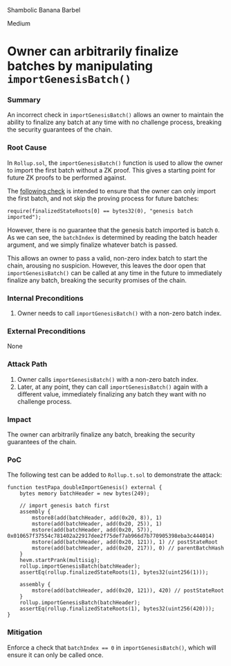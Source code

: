 Shambolic Banana Barbel

Medium

# Owner can arbitrarily finalize batches by manipulating `importGenesisBatch()`

### Summary

An incorrect check in `importGenesisBatch()` allows an owner to maintain the ability to finalize any batch at any time with no challenge process, breaking the security guarantees of the chain.

### Root Cause

In `Rollup.sol`, the `importGenesisBatch()` function is used to allow the owner to import the first batch without a ZK proof. This gives a starting point for future ZK proofs to be performed against.

The [following check](https://github.com/sherlock-audit/2024-08-morphl2/blob/main/morph/contracts/contracts/l1/rollup/Rollup.sol#L178) is intended to ensure that the owner can only import the first batch, and not skip the proving process for future batches:
```solidity
require(finalizedStateRoots[0] == bytes32(0), "genesis batch imported");
```
However, there is no guarantee that the genesis batch imported is batch `0`. As we can see, the `batchIndex` is determined by reading the batch header argument, and we simply finalize whatever batch is passed.

This allows an owner to pass a valid, non-zero index batch to start the chain, arousing no suspicion. However, this leaves the door open that `importGenesisBatch()` can be called at any time in the future to immediately finalize any batch, breaking the security promises of the chain.

### Internal Preconditions

1. Owner needs to call `importGenesisBatch()` with a non-zero batch index.

### External Preconditions

None

### Attack Path

1. Owner calls `importGenesisBatch()` with a non-zero batch index.
2. Later, at any point, they can call `importGenesisBatch()` again with a different value, immediately finalizing any batch they want with no challenge process.

### Impact

The owner can arbitrarily finalize any batch, breaking the security guarantees of the chain.

### PoC

The following test can be added to `Rollup.t.sol` to demonstrate the attack:
```solidity
function testPapa_doubleImportGenesis() external {
    bytes memory batchHeader = new bytes(249);

    // import genesis batch first
    assembly {
        mstore8(add(batchHeader, add(0x20, 8)), 1)
        mstore(add(batchHeader, add(0x20, 25)), 1)
        mstore(add(batchHeader, add(0x20, 57)), 0x010657f37554c781402a22917dee2f75def7ab966d7b770905398eba3c444014)
        mstore(add(batchHeader, add(0x20, 121)), 1) // postStateRoot
        mstore(add(batchHeader, add(0x20, 217)), 0) // parentBatchHash
    }
    hevm.startPrank(multisig);
    rollup.importGenesisBatch(batchHeader);
    assertEq(rollup.finalizedStateRoots(1), bytes32(uint256(1)));

    assembly {
        mstore(add(batchHeader, add(0x20, 121)), 420) // postStateRoot
    }
    rollup.importGenesisBatch(batchHeader);
    assertEq(rollup.finalizedStateRoots(1), bytes32(uint256(420)));
}
```

### Mitigation

Enforce a check that `batchIndex == 0` in `importGenesisBatch()`, which will ensure it can only be called once.
